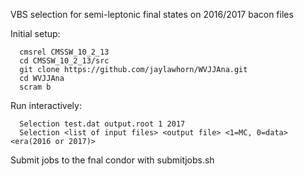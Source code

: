 VBS selection for semi-leptonic final states on 2016/2017 bacon files

Initial setup:

```
  cmsrel CMSSW_10_2_13
  cd CMSSW_10_2_13/src
  git clone https://github.com/jaylawhorn/WVJJAna.git
  cd WVJJAna
  scram b
```

Run interactively: 

```
  Selection test.dat output.root 1 2017
  Selection <list of input files> <output file> <1=MC, 0=data> <era(2016 or 2017)>
```

Submit jobs to the fnal condor with submitjobs.sh
